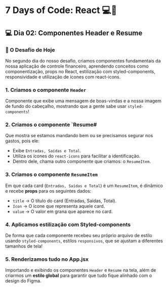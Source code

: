 # 7 Days of Code: React 💻💸

## 💻 Dia 02: Componentes Header e Resume

### 🚀 O Desafio de Hoje

No segundo dia do nosso desafio, criamos componentes fundamentais da nossa aplicação de controle financeiro, aprendendo conceitos como componentização, props no React, estilização com styled-components, responsividade e utilização de ícones com react-icons.

### 1. Criamos o componente `Header`
Componente que exibe uma mensagem de boas-vindas e a nossa imagem de fundo do cabeçalho, mostrando que a gente sabe usar `styled-components`!

### 2. Criamos o componente `Resume#
Que mostra se estamos mandando bem ou se precisamos segurar nos gastos, pois ele:

- Exibe `Entradas, Saídas e Total`.
- Utiliza os ícones do `react-icons` para facilitar a identificação.
- Dentro dele, chama outro componente que criamos: o `ResumeItem`.

### 3. Criamos o componente `ResumeItem`
Em que cada card (`Entradas, Saídas e Total`) é um `ResumeItem`, é dinâmico e recebe **props** para os seguintes dados:
  - `title` -> O título do card (Entradas, Saídas, Total).
  - `Icon` -> O ícone que representa aquele card.
  - `value` -> O valor em grana que aparece no card.

### 4. Aplicamos estilização com Styled-components
De forma que cada componente recebeu seu próprio arquivo de estilo usando `styled-components`, estilos `responsivos`, que se ajustam a diferentes tamanhos de tela!

### 5. Renderizamos tudo no App.jsx
Importando e exibindo os componentes `Header` e `Resume` na tela, além de criarmos um **estilo global** para garantir que tudo fique alinhado com o design do Figma.

